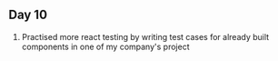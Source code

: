 ## Day 10

1. Practised more react testing by writing test cases for already built components in one of my company's project


